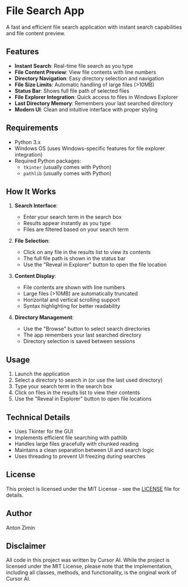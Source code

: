 # File Search App

A fast and efficient file search application with instant search capabilities and file content preview.

## Features

- **Instant Search**: Real-time file search as you type
- **File Content Preview**: View file contents with line numbers
- **Directory Navigation**: Easy directory selection and navigation
- **File Size Limits**: Automatic handling of large files (>10MB)
- **Status Bar**: Shows full file path of selected files
- **File Explorer Integration**: Quick access to files in Windows Explorer
- **Last Directory Memory**: Remembers your last searched directory
- **Modern UI**: Clean and intuitive interface with proper styling

## Requirements

- Python 3.x
- Windows OS (uses Windows-specific features for file explorer integration)
- Required Python packages:
  - `tkinter` (usually comes with Python)
  - `pathlib` (usually comes with Python)

## How It Works

1. **Search Interface**:
   - Enter your search term in the search box
   - Results appear instantly as you type
   - Files are filtered based on your search term

2. **File Selection**:
   - Click on any file in the results list to view its contents
   - The full file path is shown in the status bar
   - Use the "Reveal in Explorer" button to open the file location

3. **Content Display**:
   - File contents are shown with line numbers
   - Large files (>10MB) are automatically truncated
   - Horizontal and vertical scrolling support
   - Syntax highlighting for better readability

4. **Directory Management**:
   - Use the "Browse" button to select search directories
   - The app remembers your last searched directory
   - Directory selection is saved between sessions

## Usage

1. Launch the application
2. Select a directory to search in (or use the last used directory)
3. Type your search term in the search box
4. Click on files in the results list to view their contents
5. Use the "Reveal in Explorer" button to open file locations

## Technical Details

- Uses Tkinter for the GUI
- Implements efficient file searching with pathlib
- Handles large files gracefully with chunked reading
- Maintains a clean separation between UI and search logic
- Uses threading to prevent UI freezing during searches

## License

This project is licensed under the MIT License - see the [LICENSE](LICENSE) file for details.

## Author

Anton Zimin 

## Disclaimer

All code in this project was written by Cursor AI. While the project is licensed under the MIT License, please note that the implementation, including all classes, methods, and functionality, is the original work of Cursor AI. 
